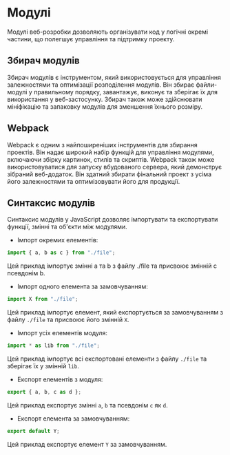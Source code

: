 # Модулі

Модулі веб-розробки дозволяють організувати код у логічні окремі частини, що полегшує управління та підтримку проекту.

## Збирач модулів

Збирач модулів є інструментом, який використовується для управління залежностями та оптимізації розподілення модулів. Він збирає файли-модулі у правильному порядку, завантажує, виконує та зберігає їх для використання у веб-застосунку. Збирач також може здійснювати мініфікацію та запаковку модулів для зменшення їхнього розміру.

## Webpack

Webpack є одним з найпоширеніших інструментів для збирання проектів. Він надає широкий набір функцій для управління модулями, включаючи збірку картинок, стилів та скриптів. Webpack також може використовуватися для запуску вбудованого сервера, який демонструє зібраний веб-додаток. Він здатний збирати фінальний проект з усіма його залежностями та оптимізовувати його для продукції.

## Синтаксис модулів

Синтаксис модулів у JavaScript дозволяє імпортувати та експортувати функції, змінні та об'єкти між модулями.

-   Імпорт окремих елементів:

```js
import { a, b as c } from "./file";
```

Цей приклад імпортує змінні a та b з файлу ./file та присвоює змінній c псевдонім b.

-   Імпорт одного елемента за замовчуванням:

```js
import X from "./file";
```

Цей приклад імпортує елемент, який експортується за замовчуванням з файлу `./file` та присвоює його змінній `X`.

-   Імпорт усіх елементів модуля:

```js
import * as lib from "./file";
```

Цей приклад імпортує всі експортовані елементи з файлу `./file` та зберігає їх у змінній `lib`.

-   Експорт елементів з модуля:

```js
export { a, b, c as d };
```

Цей приклад експортує змінні `a`, `b` та псевдонім `c` як `d`.

-   Експорт елемента за замовчуванням:

```js
export default Y;
```

Цей приклад експортує елемент `Y` за замовчуванням.
